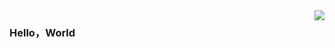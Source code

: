 <img align="right" src="https://github-readme-stats.vercel.app/api?username=iamwilliamwu&show_icons=true&hide_title=true&theme=tokyonight" />

### Hello，World
